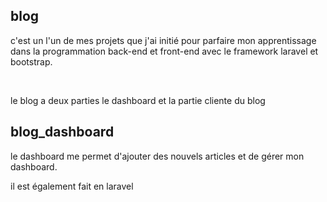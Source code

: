 ## blog 
<p> c'est un l'un de mes projets que j'ai initié pour parfaire mon apprentissage 
dans la programmation back-end et front-end avec le framework laravel et bootstrap.</p>
<br>
<p> le blog a deux parties le dashboard et la partie cliente du blog </p>

## blog_dashboard
<p> le dashboard me permet d'ajouter des nouvels articles et de gérer mon dashboard.</p> 

il est également fait en laravel 
